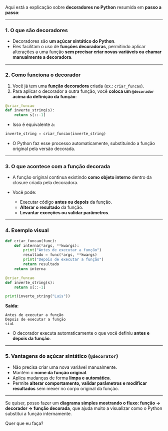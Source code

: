 Aqui está a explicação sobre **decoradores no Python** resumida em **passo a passo**:

---

### 1. **O que são decoradores**

* Decoradores são **um açúcar sintático do Python**.
* Eles facilitam o uso de **funções decoradoras**, permitindo aplicar alterações a uma função **sem precisar criar novas variáveis ou chamar manualmente a decoradora**.

---

### 2. **Como funciona o decorador**

1. Você já tem uma **função decoradora** criada (ex.: `criar_funcao`).
2. Para aplicar o decorador a outra função, você **coloca um `@decorador` acima da definição da função**:

```python
@criar_funcao
def inverte_string(s):
    return s[::-1]
```

* Isso é equivalente a:

```python
inverte_string = criar_funcao(inverte_string)
```

* O Python faz esse processo automaticamente, substituindo a função original pela versão decorada.

---

### 3. **O que acontece com a função decorada**

* A função original continua existindo **como objeto interno** dentro da closure criada pela decoradora.
* Você pode:

  * Executar código **antes ou depois** da função.
  * **Alterar o resultado** da função.
  * **Levantar exceções ou validar parâmetros**.

---

### 4. **Exemplo visual**

```python
def criar_funcao(func):
    def interna(*args, **kwargs):
        print("Antes de executar a função")
        resultado = func(*args, **kwargs)
        print("Depois de executar a função")
        return resultado
    return interna

@criar_funcao
def inverte_string(s):
    return s[::-1]

print(inverte_string("Luis"))
```

**Saída:**

```
Antes de executar a função
Depois de executar a função
siuL
```

* O decorador executa automaticamente o que você definiu **antes e depois da função**.

---

### 5. **Vantagens do açúcar sintático (`@decorator`)**

* Não precisa criar uma nova variável manualmente.
* Mantém o **nome da função original**.
* Aplica mudanças de forma **limpa e automática**.
* Permite **alterar comportamento, validar parâmetros e modificar resultados** sem mexer no corpo original da função.

---

Se quiser, posso fazer um **diagrama simples mostrando o fluxo: função → decorador → função decorada**, que ajuda muito a visualizar como o Python substitui a função internamente.

Quer que eu faça?

